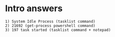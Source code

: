 # Intro answers
    1) System Idle Process (tasklist command)
    2) 21692 (get-process powershell command)
    3) 197 task started (tasklist command + notepad)
